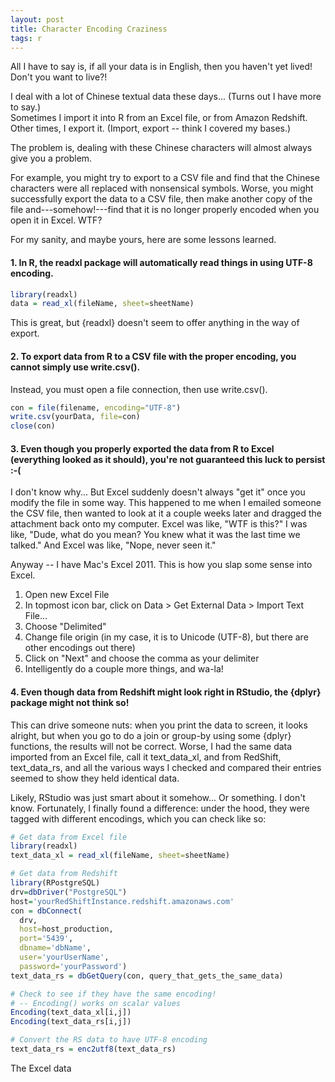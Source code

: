 ```yaml
---
layout: post
title: Character Encoding Craziness
tags: r
---
```


All I have to say is, if all your data is in English, then you haven't yet lived!  Don't you want to live?! 

I deal with a lot of Chinese textual data these days... (Turns out I have more to say.)  
Sometimes I import it into R from an Excel file, or from Amazon Redshift.  Other times,
I export it.  (Import, export -- think I covered my bases.)

The problem is, dealing with these Chinese characters will almost always give you a problem.  

For example, you might try to export to a CSV file and find that the Chinese characters were
all replaced with nonsensical symbols.  Worse, you might successfully export the data to a CSV
file, then make another copy of the file and---somehow!---find that it is no longer properly
encoded when you open it in Excel.  WTF?

For my sanity, and maybe yours, here are some lessons learned.

#### 1. In R, the readxl package will automatically read things in using UTF-8 encoding.
```R
library(readxl)
data = read_xl(fileName, sheet=sheetName)
```
This is great, but {readxl} doesn't seem to offer anything in the way of export.

#### 2. To export data from R to a CSV file with the proper encoding, you cannot simply use write.csv(). 
Instead, you must open a file connection, then use write.csv().
```R
con = file(filename, encoding="UTF-8")
write.csv(yourData, file=con)
close(con)
```

#### 3. Even though you properly exported the data from R to Excel (everything looked as it should), you're not guaranteed this luck to persist :-(
I don't know why... But Excel suddenly doesn't always "get it" once you modify the file in some way.  This 
happened to me when I emailed someone the CSV file, then wanted to look at it a couple weeks later and dragged
the attachment back onto my computer.  Excel was like, "WTF is this?"  I was like, "Dude, what do you mean? 
You knew what it was the last time we talked."  And Excel was like, "Nope, never seen it." 

Anyway -- I have Mac's Excel 2011. This is how you slap some sense into Excel.

1. Open new Excel File
2. In topmost icon bar, click on Data > Get External Data > Import Text File...
3. Choose "Delimited"
4. Change file origin (in my case, it is to Unicode (UTF-8), but there are other encodings out there)
5. Click on "Next" and choose the comma as your delimiter
6. Intelligently do a couple more things, and wa-la! 


#### 4. Even though data from Redshift might look right in RStudio, the {dplyr} package might not think so!
This can drive someone nuts: when you print the data to screen, it looks alright, but when you go to
do a join or group-by using some {dplyr} functions, the results will not be correct.  Worse, I had the same
data imported from an Excel file, call it text_data_xl, and from RedShift, text_data_rs, and all the various ways
I checked and compared their entries seemed to show they held identical data.

Likely, RStudio was just smart about it somehow... Or something.  I don't know.  Fortunately, I finally found
a difference: under the hood, they were tagged with different encodings, which you can check like so:
```R
# Get data from Excel file
library(readxl)
text_data_xl = read_xl(fileName, sheet=sheetName)

# Get data from Redshift
library(RPostgreSQL)
drv=dbDriver("PostgreSQL")
host='yourRedShiftInstance.redshift.amazonaws.com'
con = dbConnect(
  drv, 
  host=host_production, 
  port='5439',
  dbname='dbName', 
  user='yourUserName', 
  password='yourPassword')
text_data_rs = dbGetQuery(con, query_that_gets_the_same_data)

# Check to see if they have the same encoding!
# -- Encoding() works on scalar values
Encoding(text_data_xl[i,j])
Encoding(text_data_rs[i,j])

# Convert the RS data to have UTF-8 encoding
text_data_rs = enc2utf8(text_data_rs)
```

The Excel data

